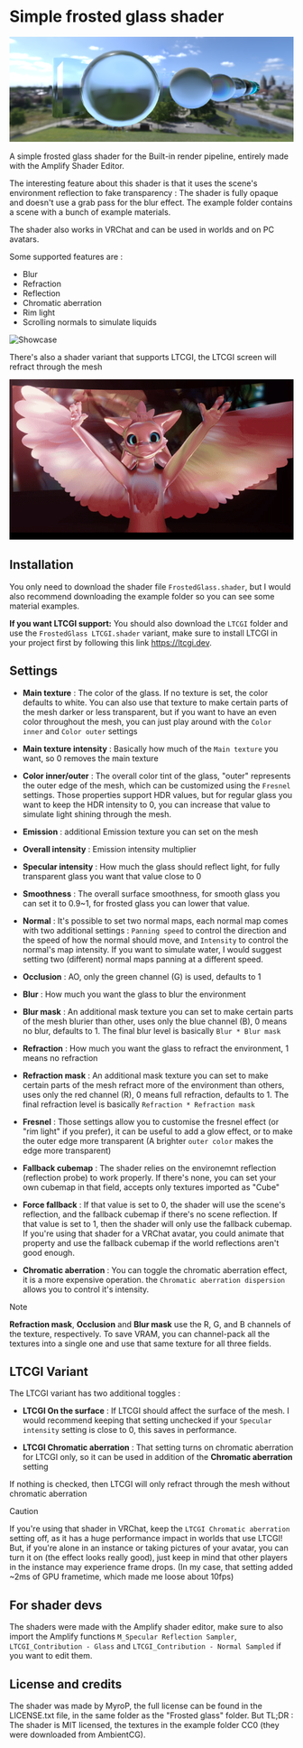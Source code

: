 # Simple frosted glass shader

![Showcase](https://github.com/MyroG/MyroP-shader-dump/blob/master/Frosted%20glass/_DocImages/Header.png)

A simple frosted glass shader for the Built-in render pipeline, entirely made with the Amplify Shader Editor.

The interesting feature about this shader is that it uses the scene's environment reflection to fake transparency : The shader is fully opaque and doesn't use a grab pass for the blur effect. The example folder contains a scene with a bunch of example materials.

The shader also works in VRChat and can be used in worlds and on PC avatars.

Some supported features are :
- Blur
- Refraction
- Reflection
- Chromatic aberration
- Rim light
- Scrolling normals to simulate liquids

![Showcase](https://github.com/MyroG/MyroP-shader-dump/blob/master/Frosted%20glass/_DocImages/example.gif)

There's also a shader variant that supports LTCGI, the LTCGI screen will refract through the mesh

![Showcase](https://github.com/MyroG/MyroP-shader-dump/blob/master/Frosted%20glass/_DocImages/ltc.gif)

## Installation
You only need to download the shader file ```FrostedGlass.shader```, but I would also recommend downloading the example folder so you can see some material examples.

**If you want LTCGI support:** You should also download the ```LTCGI``` folder and use the ```FrostedGlass LTCGI.shader``` variant, make sure to install LTCGI in your project first by following this link https://ltcgi.dev.

## Settings

- **Main texture** : The color of the glass. If no texture is set, the color defaults to white.
You can also use that texture to make certain parts of the mesh darker or less transparent, but if you want to have an even color throughout the mesh, you can just play around with the ```Color inner``` and ```Color outer``` settings

- **Main texture intensity** : Basically how much of the ```Main texture``` you want, so 0 removes the main texture

- **Color inner/outer** : The overall color tint of the glass, "outer" represents the outer edge of the mesh, which can be customized using the ```Fresnel``` settings.
Those properties support HDR values, but for regular glass you want to keep the HDR intensity to 0, you can increase that value to simulate light shining through the mesh.

- **Emission** : additional Emission texture you can set on the mesh

- **Overall intensity** : Emission intensity multiplier

- **Specular intensity** : How much the glass should reflect light, for fully transparent glass you want that value close to 0

- **Smoothness** : The overall surface smoothness, for smooth glass you can set it to 0.9~1, for frosted glass you can lower that value.

- **Normal** : It's possible to set two normal maps, each normal map comes with two additional settings : ```Panning speed``` to control the direction and the speed of how the normal should move, and ```Intensity``` to control the normal's map intensity. If you want to simulate water, I would suggest setting two (different) normal maps panning at a different speed.

- **Occlusion** : AO, only the green channel (G) is used, defaults to 1

- **Blur** : How much you want the glass to blur the environment

- **Blur mask** : An additional mask texture you can set to make certain parts of the mesh blurier than other, uses only the blue channel (B), 0 means no blur, defaults to 1. The final blur level is basically ```Blur * Blur mask```

- **Refraction** : How much you want the glass to refract the environment, 1 means no refraction

- **Refraction mask** : An additional mask texture you can set to make certain parts of the mesh refract more of the environment than others, uses only the red channel (R), 0 means full refraction, defaults to 1. The final refraction level is basically ```Refraction * Refraction mask```

- **Fresnel** : Those settings allow you to customise the fresnel effect (or "rim light" if you prefer), it can be useful to add a glow effect, or to make the outer edge more transparent (A brighter ```outer color``` makes the edge more transparent)

- **Fallback cubemap** : The shader relies on the environemnt reflection (reflection probe) to work properly. If there's none, you can set your own cubemap in that field, accepts only textures imported as "Cube"

- **Force fallback** : If that value is set to 0, the shader will use the scene's reflection, and the fallback cubemap if there's no scene reflection.
If that value is set to 1, then the shader will only use the fallback cubemap.
If you're using that shader for a VRChat avatar, you could animate that property and use the fallback cubemap if the world reflections aren't good enough.

- **Chromatic aberration** : You can toggle the chromatic aberration effect, it is a more expensive operation. the ```Chromatic aberration dispersion``` allows you to control it's intensity.

> [!NOTE]  
> **Refraction mask**, **Occlusion** and **Blur mask** use the R, G, and B channels of the texture, respectively. To save VRAM, you can channel-pack all the textures into a single one and use that same texture for all three fields.

## LTCGI Variant
 
The LTCGI variant has two additional toggles :

- **LTCGI On the surface** : If LTCGI should affect the surface of the mesh. I would recommend keeping that setting unchecked if your ```Specular intensity``` setting is close to 0, this saves in performance.

- **LTCGI Chromatic aberration** : That setting turns on chromatic aberration for LTCGI only, so it can be used in addition of the **Chromatic aberration** setting

If nothing is checked, then LTCGI will only refract through the mesh without chromatic aberration

> [!CAUTION]
> If you're using that shader in VRChat, keep the ```LTCGI Chromatic aberration``` setting off, as it has a huge performance impact in worlds that use LTCGI!
> But, if you're alone in an instance or taking pictures of your avatar, you can turn it on (the effect looks really good), just keep in mind that other players in the instance may experience frame drops. (In my case, that setting added ~2ms of GPU frametime, which made me loose about 10fps)

## For shader devs

The shaders were made with the Amplify shader editor, make sure to also import the Amplify functions ```M_Specular Reflection Sampler```, ```LTCGI_Contribution - Glass``` and ```LTCGI_Contribution - Normal Sampled``` if you want to edit them.

## License and credits

The shader was made by MyroP, the full license can be found in the LICENSE.txt file, in the same folder as the "Frosted glass" folder.
But TL;DR : The shader is MIT licensed, the textures in the example folder CC0 (they were downloaded from AmbientCG).



